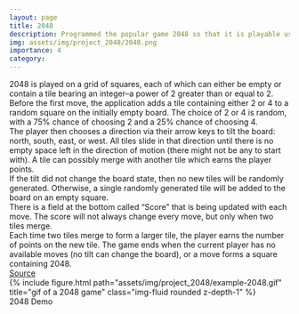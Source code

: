 ```yaml
---
layout: page
title: 2048
description: Programmed the popular game 2048 so that it is playable using the keyboard. Added a score keeper at the bottom of the screen where it keeps track of the max score and the current score.
img: assets/img/project_2048/2048.png
importance: 4
category:
---
```


<div class="row">
    <div class="col-sm mt-2 mt-md-0">
        2048 is played on a grid of squares, each of which can either be empty or contain a tile bearing an integer–a power of 2 greater than or equal to 2. Before the first move, the application adds a tile containing either 2 or 4 to a random square on the initially empty board. The choice of 2 or 4 is random, with a 75% chance of choosing 2 and a 25% chance of choosing 4.
        <br>
        The player then chooses a direction via their arrow keys to tilt the board: north, south, east, or west. All tiles slide in that direction until there is no empty space left in the direction of motion (there might not be any to start with). A tile can possibly merge with another tile which earns the player points.
        <br>
        If the tilt did not change the board state, then no new tiles will be randomly generated. Otherwise, a single randomly generated tile will be added to the board on an empty square.
        <br>
        There is a field at the bottom called “Score” that is being updated with each move. The score will not always change every move, but only when two tiles merge. 
        <br>
        Each time two tiles merge to form a larger tile, the player earns the number of points on the new tile. The game ends when the current player has no available moves (no tilt can change the board), or a move forms a square containing 2048. 
        <br>
        <a href="https://cs61bl.org/su21/projects/game2048/#the-game">Source</a>
    </div>
    <div class="col-sm mt-2 mt-md-0">
        {% include figure.html path="assets/img/project_2048/example-2048.gif" title="gif of a 2048 game" class="img-fluid rounded z-depth-1" %}
        <div class="caption"> 
            2048 Demo
        </div>
    </div>
</div>
